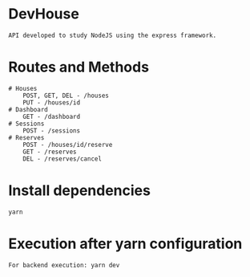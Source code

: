 # DevHouse
    API developed to study NodeJS using the express framework.

# Routes and Methods
    # Houses
        POST, GET, DEL - /houses
        PUT - /houses/id
    # Dashboard
        GET - /dashboard
    # Sessions
        POST - /sessions
    # Reserves
        POST - /houses/id/reserve
        GET - /reserves
        DEL - /reserves/cancel
        
# Install dependencies
    yarn

# Execution after yarn configuration
    For backend execution: yarn dev
